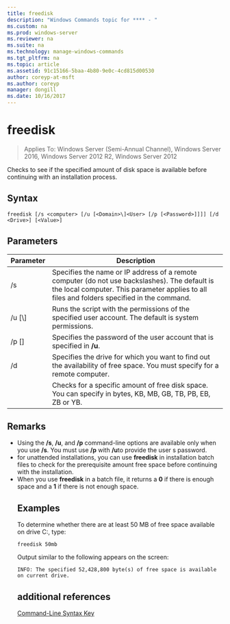 ```yaml
---
title: freedisk
description: "Windows Commands topic for **** - "
ms.custom: na
ms.prod: windows-server
ms.reviewer: na
ms.suite: na
ms.technology: manage-windows-commands
ms.tgt_pltfrm: na
ms.topic: article
ms.assetid: 91c15166-5baa-4b80-9e0c-4cd815d00530
author: coreyp-at-msft
ms.author: coreyp
manager: dongill
ms.date: 10/16/2017
---
```

# freedisk

>Applies To: Windows Server (Semi-Annual Channel), Windows Server 2016, Windows Server 2012 R2, Windows Server 2012

Checks to see if the specified amount of disk space is available before continuing with an installation process.

## Syntax
```
freedisk [/s <computer> [/u [<Domain>\]<User> [/p [<Password>]]]] [/d <Drive>] [<Value>]
```
## Parameters

|       Parameter       |                                                                                         Description                                                                                          |
|-----------------------|----------------------------------------------------------------------------------------------------------------------------------------------------------------------------------------------|
|     /s <computer>     | Specifies the name or IP address of a remote computer (do not use backslashes). The default is the local computer. This parameter applies to all files and folders specified in the command. |
| /u [<Domain>\\]<User> |                                            Runs the script with the permissions of the specified user account. The default is system permissions.                                            |
|    /p [<Password>]    |                                                           Specifies the password of the user account that is specified in **/u**.                                                            |
|      /d <Drive>       |                              Specifies the drive for which you want to find out the availability of free space. You must specify <Drive>for a remote computer.                               |
|        <Value>        |                                     Checks for a specific amount of free disk space. You can specify <Value>in bytes, KB, MB, GB, TB, PB, EB, ZB or YB.                                      |

## Remarks
- Using the **/s**, **/u**, and **/p** command-line options are available only when you use **/s**. You must use **/p** with **/u**to provide the user s password.
- for unattended installations, you can use **freedisk** in installation batch files to check for the prerequisite amount free space before continuing with the installation.
- When you use **freedisk** in a batch file, it returns a **0** if there is enough space and a **1** if there is not enough space.
  ## <a name="BKMK_examples"></a>Examples
  To determine whether there are at least 50 MB of free space available on drive C:, type:
  ```
  freedisk 50mb 
  ```
  Output similar to the following appears on the screen:
  ```
  INFO: The specified 52,428,800 byte(s) of free space is available on current drive.
  ```
  ## additional references
  [Command-Line Syntax Key](command-line-syntax-key.md)
